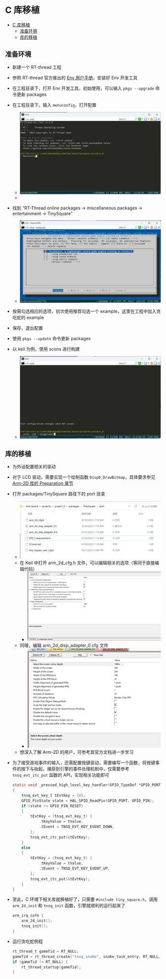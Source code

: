# C 库移植

- [C 库移植](#c-库移植)
  - [准备环境](#准备环境)
  - [库的移植](#库的移植)

## 准备环境

- 新建一个 RT-thread 工程

- 参照 RT-thread 官方推出的 [Env 用户手册](https://www.rt-thread.org/document/site/#/development-tools/env/env)，安装好 Env 开发工具

- 在工程目录下，打开 Env 开发工具，初始使用，可以输入 `pkgs --upgrade` 命令更新 packages
 
- 在工程目录下，输入 `menuconfig`，打开配置
  - ![menuconfig](./image/menuconfig.png)
  - 
- 找到 “RT-Thread online packages -> miscellaneous packages -> entertainment -> TinySquare”
  - ![TinySquare](./image/TinySquare.png)

- 按需勾选相应的选项，初次使用推荐勾选一个 example，这里在工程中加入贪吃蛇的 example

- 保存，退出配置

- 使用 `pkgs --update` 命令更新 packages

- 以 keil 为例，使用 scons 进行构建
  - ![scons](./image/scons.png)

## 库的移植

- 为外设配置相关的驱动

- 对于 LCD 驱动，需要实现一个绘制函数 `Disp0_DrawBitmap`，具体要求参见 [Arm-2D 库的 Preparation 章节](https://github.com/ARM-software/Arm-2D/blob/main/documentation/how_to_deploy_the_arm_2d_library.md#31-preparation)

- 打开 packages/TinySquare 路径下的 port 目录
  - ![port](./image/port.png)
  - 在 Keil 中打开 arm_2d_cfg.h 文件，可以编辑相关的选项（等同于直接编辑代码）
    - ![arm_2d_cfg](./image/arm_2d_cfg.png)
  - 同理，编辑 arm_2d_disp_adapter_0.cfg 文件
    - ![disp](./image/disp.png)
  - 想深入了解 Arm-2D 的用户，可参考其官方文档进一步学习

- 为了接受游戏事件的输入，还需配置按键驱动，需要编写一个函数，将按键事件的按下与抬起，捕获到引擎的事件处理机制中，仅需要参考 `tnsq_evt_itc_put` 函数的 API，实现相关功能即可
    ```c
    static void _pressed_high_level_key_handler(GPIO_TypeDef *GPIO_PORT, uint16_t GPIO_PIN, tnsq_evt_key_value_t tValue)
    {
        tnsq_evt_key_t tEvtKey = {0};
        GPIO_PinState state = HAL_GPIO_ReadPin(GPIO_PORT, GPIO_PIN);
        if (state != GPIO_PIN_RESET)
        {
            tEvtKey = (tnsq_evt_key_t) {
                .tKeyValue = tValue,
                .tEvent = TNSQ_EVT_KEY_EVENT_DOWN,
            };
            tnsq_evt_itc_put(&tEvtKey);
        }
        else
        {
            tEvtKey = (tnsq_evt_key_t) {
                .tKeyValue = tValue,
                .tEvent = TNSQ_EVT_KEY_EVENT_UP,
            };
            tnsq_evt_itc_put(&tEvtKey);
        }
    }
    ```

- 至此，C 环境下相关库就移植好了，只需要 `#include tiny_square.h`，调用 `arm_2d_init` 和 `tnsq_init` 函数，引擎就顺利的运行起来了
    ```c
    arm_irq_safe {
        arm_2d_init();
        tnsq_init();
    }
    ```

- 运行贪吃蛇例程
    ```c
    rt_thread_t gameTid = RT_NULL;
    gameTid = rt_thread_create("tnsq_snake", snake_task_entry, RT_NULL, THREAD_STACK_SIZE, THREAD_PRIORITY-2, THREAD_TIMESLICE);
    if (gameTid != RT_NULL) {
        rt_thread_startup(gameTid);
    }
    ```